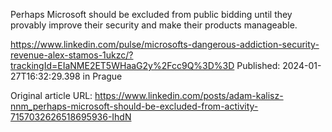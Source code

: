 Perhaps Microsoft should be excluded from public bidding until they provably improve their security and make their products manageable.

https://www.linkedin.com/pulse/microsofts-dangerous-addiction-security-revenue-alex-stamos-1ukzc/?trackingId=EIaNME2ET5WHaaG2y%2Fcc9Q%3D%3D
Published: 2024-01-27T16:32:29.398 in Prague

Original article URL: https://www.linkedin.com/posts/adam-kalisz-nnm_perhaps-microsoft-should-be-excluded-from-activity-7157032626518695936-IhdN

